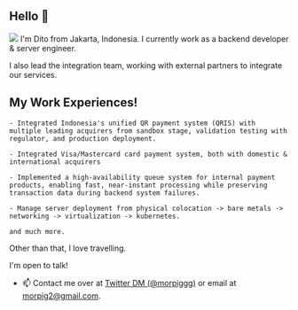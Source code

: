 ## Hello 👋
<img src="https://log-collector.30degrees2.workers.dev/hello.png"/></a>
I'm Dito from Jakarta, Indonesia. I currently work as a backend developer & server engineer.

I also lead the integration team, working with external partners to integrate our services.

## My Work Experiences!
```
- Integrated Indonesia's unified QR payment system (QRIS) with multiple leading acquirers from sandbox stage, validation testing with regulator, and production deployment.

- Integrated Visa/Mastercard card payment system, both with domestic & international acquirers

- Implemented a high-availability queue system for internal payment products, enabling fast, near-instant processing while preserving transaction data during backend system failures.

- Manage server deployment from physical colocation -> bare metals -> networking -> virtualization -> kubernetes.

and much more.
```


Other than that, I love travelling.

I'm open to talk!
- 📫 Contact me over at [Twitter DM (@morpiggg)](https://twitter.com/morpiggg) or email at 
morpig2@gmail.com.
